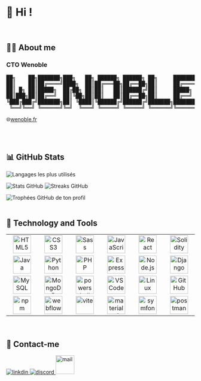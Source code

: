 # 👋 Hi !
<br>

## 👨‍💻 About me

### CTO Wenoble
<pre>
██╗    ██╗███████╗███╗   ██╗ ██████╗ ██████╗ ██╗     ███████╗
██║    ██║██╔════╝████╗  ██║██╔═══██╗██╔══██╗██║     ██╔════╝
██║ █╗ ██║█████╗  ██╔██╗ ██║██║   ██║██████╔╝██║     █████╗  
██║███╗██║██╔══╝  ██║╚██╗██║██║   ██║██╔══██╗██║     ██╔══╝  
╚███╔███╔╝███████╗██║ ╚████║╚██████╔╝██████╔╝███████╗███████╗
 ╚══╝╚══╝ ╚══════╝╚═╝  ╚═══╝ ╚═════╝ ╚═════╝ ╚══════╝╚══════╝
</pre>
🌐<a href="https://www.wenoble.fr">wenoble.fr</a>

<br><br>

## 📊 GitHub Stats
<img src="https://github-readme-stats.vercel.app/api/top-langs/?username=maeldvllrs&layout=compact&theme=radical" alt="Langages les plus utilisés"/>
<p>
  <img src="https://github-readme-stats.vercel.app/api?username=maeldvllrs&show_icons=true&theme=radical" alt="Stats GitHub"/>
  <img src="https://github-readme-streak-stats.herokuapp.com/?user=maeldvllrs&theme=radical" alt="Streaks GitHub"/>
</p>
<img src="https://github-profile-trophy.vercel.app/?username=maeldvllrs&theme=radical&no-bg=true" alt="Trophées GitHub de ton profil"/>
<br><br>


## 🔧 Technology and Tools
<table>
  <tr>
    <td align="center" width="96">
      <img src="https://skillicons.dev/icons?i=html" width="48" height="48" alt="HTML5" />
    </td>
    <td align="center" width="96">
      <img src="https://skillicons.dev/icons?i=css" width="48" height="48" alt="CSS3" />
    </td>
    <td align="center" width="96">
      <img src="https://techstack-generator.vercel.app/sass-icon.svg" width="48" height="48" alt="Sass" />
    </td>
    <td align="center" width="96">
      <img src="https://techstack-generator.vercel.app/js-icon.svg" width="48" height="48" alt="JavaScript" />
    </td>
    <td align="center" width="96">
      <img src="https://techstack-generator.vercel.app/react-icon.svg" width="48" height="48" alt="React" />
    </td>
    <td align="center" width="96">
      <img src="https://skillicons.dev/icons?i=solidity" width="48" height="48" alt="Solidity" />
    </td>
  </tr>
  <tr>
    <td align="center" width="96">
      <img src="https://techstack-generator.vercel.app/java-icon.svg" width="48" height="48" alt="Java" />
    </td>
    <td align="center" width="96">
      <img src="https://techstack-generator.vercel.app/python-icon.svg" width="48" height="48" alt="Python" />
    </td>
    <td align="center" width="96">
      <img src="https://skillicons.dev/icons?i=php" width="48" height="48" alt="PHP" />
    </td>
    <td align="center" width="96">
      <img src="https://skillicons.dev/icons?i=express" width="48" height="48" alt="Express" />
    </td>
    <td align="center" width="96">
      <img src="https://user-images.githubusercontent.com/25181517/183568594-85e280a7-0d7e-4d1a-9028-c8c2209e073c.png" width="48" height="48" alt="Node.js" />
    </td>
    <td align="center" width="96">
      <img src="https://techstack-generator.vercel.app/django-icon.svg" width="48" height="48" alt="Django" />
    </td>
  </tr>
  <tr>
    <td align="center" width="96">
      <img src="https://techstack-generator.vercel.app/mysql-icon.svg" width="48" height="48" alt="MySQL" />
    </td>
    <td align="center" width="96">
      <img src="https://skillicons.dev/icons?i=mongodb" width="48" height="48" alt="MongoDB" />
    </td>
    <td align="center" width="96">
      <img src="https://skillicons.dev/icons?i=powershell" width="48" height="48" alt="powershell" />
    </td>
    <td align="center" width="96">
      <img src="https://skillicons.dev/icons?i=vscode" width="48" height="48" alt="VSCode" />
    </td>
    <td align="center" width="96">
      <img src="https://skillicons.dev/icons?i=linux" width="48" height="48" alt="Linux" />
    </td>
    <td align="center" width="96">
      <img src="https://techstack-generator.vercel.app/github-icon.svg" width="48" height="48" alt="GitHub" />
    </td>
  </tr>
  <tr>
    <td align="center" width="96">
      <img src="https://skillicons.dev/icons?i=npm" width="48" height="48" alt="npm" />
    </td>
    <td align="center" width="96">
      <img src="https://skillicons.dev/icons?i=webflow" width="48" height="48" alt="webflow" />
    </td>
    <td align="center" width="96">
      <img src="https://skillicons.dev/icons?i=vite" width="48" height="48" alt="vite" />
    </td>
    <td align="center" width="96">
      <img src="https://skillicons.dev/icons?i=materialui" width="48" height="48" alt="materialui" />
    </td>
    <td align="center" width="96">
      <img src="https://skillicons.dev/icons?i=symfony" width="48" height="48" alt="symfony" />
    </td>
    <td align="center" width="96">
      <img src="https://skillicons.dev/icons?i=postman" width="48" height="48" alt="postman" />
    </td>
  </tr>
</table>
<br>

## 🤝 Contact-me

<a href="https://www.linkedin.com/in/mael-devillers-b12a5b236">
  <img src="https://skillicons.dev/icons?i=linkedin" alt="linkdin"/>
</a>
<a href="https://discordapp.com/users/664478556608266260">
  <img src="https://skillicons.dev/icons?i=discord" alt="discord"/>
</a>
<a href="mailto: mael.devillers@wenoble.fr">
  <img src="https://cdn.prod.website-files.com/658154b722f8c5cabece8b0b/65aa9be446d4b6f24bd268ec_webclip.png" width="50" alt="mail"/>
</a>
<br>

